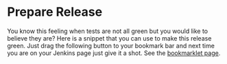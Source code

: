 Prepare Release
============

You know this feeling when tests are not all green but you would like to believe they are? Here is a snippet that you can use to make this release green. Just drag the following button to your bookmark bar and next time you are on your Jenkins page just give it a shot. See the [bookmarklet page](http://htmlpreview.github.io/?https://raw.github.com/toomasr/prep-release/master/bookmarklet.html).

